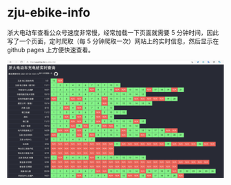 # zju-ebike-info

浙大电动车查看公众号速度非常慢，经常加载一下页面就需要 5 分钟时间，因此写了一个页面，定时爬取（每 5 分钟爬取一次）网站上的实时信息，然后显示在 github pages 上方便快速查看。

![](img/screenshot.png)
